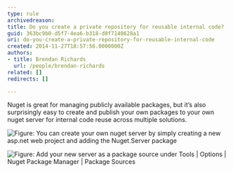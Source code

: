 ```yaml
---
type: rule
archivedreason: 
title: Do you create a private repository for reusable internal code?
guid: 363bc9b0-d5f7-4ea6-b318-d8f7140628a1
uri: do-you-create-a-private-repository-for-reusable-internal-code
created: 2014-11-27T18:57:56.0000000Z
authors:
- title: Brendan Richards
  url: /people/brendan-richards
related: []
redirects: []

---
```


Nuget is great for managing publicly available packages, but it’s also surprisingly easy to create and publish your own packages to your own nuget server for internal code reuse across multiple solutions.

<!--endintro-->

![Figure: You can create your own nuget server by simply creating a new asp.net web project and adding the Nuget.Server package](private-nuget-1.png)  

![Figure: Add your new server as a package source under Tools | Options | Nuget Package Manager | Package Sources](private-nuget-2.png)
